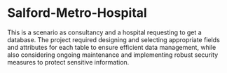 # Salford-Metro-Hospital
This is a scenario as consultancy and  a hospital requesting to get a database. The project required designing and selecting appropriate fields and attributes for each table to ensure efficient data management, while also considering ongoing maintenance and implementing robust security measures to protect sensitive information.

